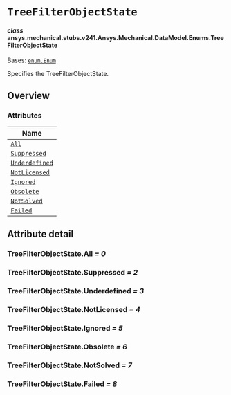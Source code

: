 # `TreeFilterObjectState`

<a id="ansys.mechanical.stubs.v241.Ansys.Mechanical.DataModel.Enums.TreeFilterObjectState"></a>

#### *class* ansys.mechanical.stubs.v241.Ansys.Mechanical.DataModel.Enums.TreeFilterObjectState

Bases: [`enum.Enum`](https://docs.python.org/3/library/enum.html#enum.Enum)

Specifies the TreeFilterObjectState.

<!-- !! processed by numpydoc !! -->

<a id="overview"></a>

## Overview

### Attributes

| Name |
| ------------------------------------------------------- |
| [`All`](#TreeFilterObjectState.All) |
| [`Suppressed`](#TreeFilterObjectState.Suppressed) |
| [`Underdefined`](#TreeFilterObjectState.Underdefined) |
| [`NotLicensed`](#TreeFilterObjectState.NotLicensed) |
| [`Ignored`](#TreeFilterObjectState.Ignored) |
| [`Obsolete`](#TreeFilterObjectState.Obsolete) |
| [`NotSolved`](#TreeFilterObjectState.NotSolved) |
| [`Failed`](#TreeFilterObjectState.Failed) |

<a id="attribute-detail"></a>

## Attribute detail

<a id="TreeFilterObjectState.All"></a>

### TreeFilterObjectState.All *= 0*

<a id="TreeFilterObjectState.Suppressed"></a>

### TreeFilterObjectState.Suppressed *= 2*

<a id="TreeFilterObjectState.Underdefined"></a>

### TreeFilterObjectState.Underdefined *= 3*

<a id="TreeFilterObjectState.NotLicensed"></a>

### TreeFilterObjectState.NotLicensed *= 4*

<a id="TreeFilterObjectState.Ignored"></a>

### TreeFilterObjectState.Ignored *= 5*

<a id="TreeFilterObjectState.Obsolete"></a>

### TreeFilterObjectState.Obsolete *= 6*

<a id="TreeFilterObjectState.NotSolved"></a>

### TreeFilterObjectState.NotSolved *= 7*

<a id="TreeFilterObjectState.Failed"></a>

### TreeFilterObjectState.Failed *= 8*


